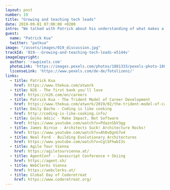 ```yaml
---
layout: post
number: 19
title: "Growing and teaching tech leads"
date: 2019-09-01 07:00:00 +0200
intro: "We talked with Patrick about his understanding of what makes a good lead. He gave us a deep inside into the skills you probably need to learn, to bring yourself into this position and a hand of very useful tips to start this journey. All this, mixed with couple of very interesting insights about the inner-workings of N26."
guest:
  name: "Patrick Kua"
  twitter: "patkua"
image: "/assets/images/019_discussion.jpg"
trackId: '019---Growing-and-teaching-tech-leads-e5144v'
imageCopyright:
  author: 'rawpixels.com'
  photoLink: 'https://images.pexels.com/photos/1881333/pexels-photo-1881333.jpeg?auto=compress&cs=tinysrgb&dpr=2&h=750&w=1260'
  licenseLink: 'https://www.pexels.com/de-de/fotolizenz/'
links:
  - title: Patrick Kua
    href: https://www.thekua.com/atwork
  - title: N26 - The first bank you'll love
    href: https://n26.com/en/careers
  - title: Patrick Kua - The Trident Model of Career Development
    href: https://www.thekua.com/atwork/2019/02/the-trident-model-of-career-development/
  - title: Emily Bache - Coding is like cooking
    href: http://coding-is-like-cooking.info/
  - title: Gojko Adzic - Make Impact, Not Software
    href: https://www.youtube.com/watch?v=PdaznSbV3gg
  - title: James Birnie - Architects Suck! Architecture Rocks!
    href: https://www.youtube.com/watch?v=Ah0vDgnG7o4
  - title: Neal Ford - Building Evolutionary Architectures
    href: https://www.youtube.com/watch?v=CglSFhwbI3s
  - title: Agile Tour Vienna
    href: https://agiletourvienna.at/
  - title: AgentConf - Javascript Conference + Skiing
    href: https://agent.sh/
  - title: WebClerks Vienna
    href: https://webclerks.at/
  - title: Global Day of Coderetreat
    href: https://www.coderetreat.org/
---
```

